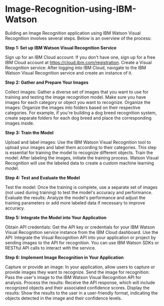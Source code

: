 # Image-Recognition-using-IBM-Watson

Building an Image Recognition application using IBM Watson Visual Recognition involves several steps. Below is an overview of the process:

**Step 1: Set up IBM Watson Visual Recognition Service**

Sign up for an IBM Cloud account: If you don't have one, sign up for a free IBM Cloud account at https://cloud.ibm.com/registration.
Create a Visual Recognition service: After logging into IBM Cloud, navigate to the IBM Watson Visual Recognition service and create an instance of it.

**Step 2: Gather and Prepare Your Images**

Collect images: Gather a diverse set of images that you want to use for training and testing the image recognition model. Make sure you have images for each category or object you want to recognize.
Organize the images: Organize the images into folders based on their respective categories. For example, if you're building a dog breed recognition system, create separate folders for each dog breed and place the corresponding images inside.

**Step 3: Train the Model**

Upload and label images: Use the IBM Watson Visual Recognition tool to upload your images and label them according to their categories. This step is essential for training the model to recognize different objects.
Train the model: After labeling the images, initiate the training process. Watson Visual Recognition will use the labeled data to create a custom machine learning model.

**Step 4: Test and Evaluate the Model**

Test the model: Once the training is complete, use a separate set of images (not used during training) to test the model's accuracy and performance.
Evaluate the results: Analyze the model's performance and adjust the training parameters or add more labeled data if necessary to improve accuracy.

**Step 5: Integrate the Model into Your Application**

Obtain API credentials: Get the API key or credentials for your IBM Watson Visual Recognition service instance from the IBM Cloud dashboard.
Use the API: Integrate the Visual Recognition API into your application or project by sending images to the API for recognition. You can use IBM Watson SDKs or RESTful API calls to interact with the service.

**Step 6: Implement Image Recognition in Your Application**

Capture or provide an image: In your application, allow users to capture or provide images they want to recognize.
Send the image for recognition: Pass the user's image to the IBM Watson Visual Recognition API for analysis.
Process the results: Receive the API response, which will include recognized objects and their associated confidence scores.
Display the results: Show the results to the user in a user-friendly format, indicating the objects detected in the image and their confidence levels.

